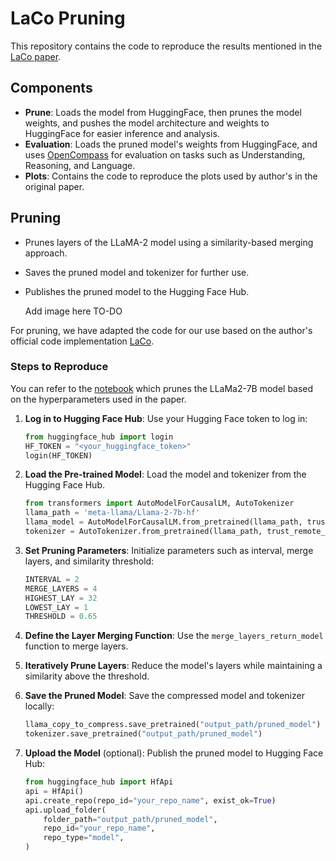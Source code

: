 # LaCo Pruning

This repository contains the code to reproduce the results mentioned in the [LaCo paper](https://arxiv.org/pdf/2402.11187).

## Components
- **Prune**: Loads the model from HuggingFace, then prunes the model weights, and pushes the model architecture and weights to HuggingFace for easier inference and analysis.
- **Evaluation**: Loads the pruned model's weights from HuggingFace, and uses [OpenCompass](https://github.com/open-compass/opencompass) for evaluation on tasks such as Understanding, Reasoning, and Language.
- **Plots**: Contains the code to reproduce the plots used by author's in the original paper.


## Pruning
- Prunes layers of the LLaMA-2 model using a similarity-based merging approach.
- Saves the pruned model and tokenizer for further use.
- Publishes the pruned model to the Hugging Face Hub.

  Add image here TO-DO

For pruning, we have adapted the code for our use based on the author's official code implementation [LaCo](https://github.com/yangyifei729/laco).

### Steps to Reproduce
You can refer to the [notebook](https://github.com/YashwanthYS/11711_LaCo_Pruning/blob/main/prune/Llama2_7b_LaCo.ipynb) which prunes the LLaMa2-7B model based on the hyperparameters used in the paper.
1. **Log in to Hugging Face Hub**:
   Use your Hugging Face token to log in:
   ```python
   from huggingface_hub import login
   HF_TOKEN = "<your_huggingface_token>"
   login(HF_TOKEN)
   ```
2. **Load the Pre-trained Model**:
   Load the model and tokenizer from the Hugging Face Hub.
   ```python
   from transformers import AutoModelForCausalLM, AutoTokenizer
   llama_path = 'meta-llama/Llama-2-7b-hf'
   llama_model = AutoModelForCausalLM.from_pretrained(llama_path, trust_remote_code=True)
   tokenizer = AutoTokenizer.from_pretrained(llama_path, trust_remote_code=True)
   ```

3. **Set Pruning Parameters**:
   Initialize parameters such as interval, merge layers, and similarity threshold:
   ```python
   INTERVAL = 2
   MERGE_LAYERS = 4
   HIGHEST_LAY = 32
   LOWEST_LAY = 1
   THRESHOLD = 0.65
   ```

4. **Define the Layer Merging Function**:
   Use the `merge_layers_return_model` function to merge layers.

5. **Iteratively Prune Layers**:
   Reduce the model's layers while maintaining a similarity above the threshold.

6. **Save the Pruned Model**:
   Save the compressed model and tokenizer locally:
   ```python
   llama_copy_to_compress.save_pretrained("output_path/pruned_model")
   tokenizer.save_pretrained("output_path/pruned_model")
   ```

7. **Upload the Model** (optional):
   Publish the pruned model to Hugging Face Hub:
   ```python
   from huggingface_hub import HfApi
   api = HfApi()
   api.create_repo(repo_id="your_repo_name", exist_ok=True)
   api.upload_folder(
       folder_path="output_path/pruned_model",
       repo_id="your_repo_name",
       repo_type="model",
   )
   ```
